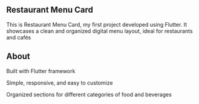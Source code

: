 ## Restaurant Menu Card ##
This is Restaurant Menu Card, my first project developed using Flutter.
It showcases a clean and organized digital menu layout, ideal for restaurants and cafés

## About ##
Built with Flutter framework

Simple, responsive, and easy to customize

Organized sections for different categories of food and beverages
